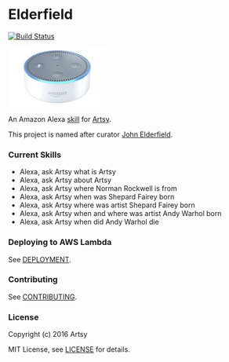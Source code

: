 # Elderfield

[![Build Status](https://travis-ci.org/artsy/elderfield.svg?branch=master)](https://travis-ci.org/artsy/elderfield)

[![](images/echo-dot-2nd-gen.jpg)](https://developer.amazon.com/alexa)

An Amazon Alexa [skill](functions/artsy) for [Artsy](https://www.artsy.net).

This project is named after curator [John Elderfield](https://en.wikipedia.org/wiki/John_Elderfield).

### Current Skills

* Alexa, ask Artsy what is Artsy
* Alexa, ask Artsy about Artsy
* Alexa, ask Artsy where Norman Rockwell is from
* Alexa, ask Artsy when was Shepard Fairey born
* Alexa, ask Artsy where was artist Shepard Fairey born
* Alexa, ask Artsy when and where was artist Andy Warhol born
* Alexa, ask Artsy when did Andy Warhol die

### Deploying to AWS Lambda

See [DEPLOYMENT](DEPLOYMENT.md).

### Contributing

See [CONTRIBUTING](CONTRIBUTING.md).

### License

Copyright (c) 2016 Artsy

MIT License, see [LICENSE](LICENSE.md) for details.
